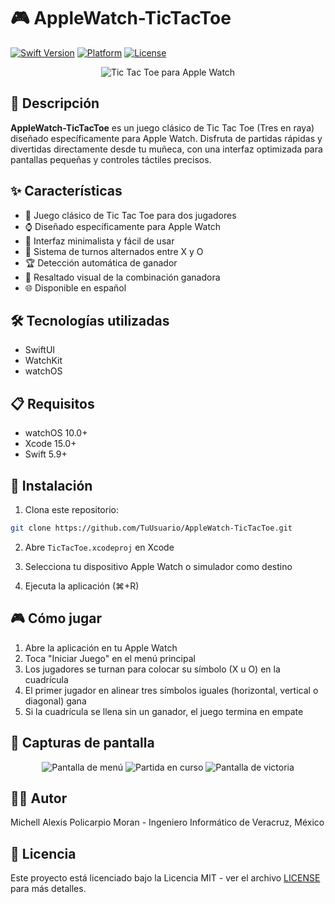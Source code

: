 # 🎮 AppleWatch-TicTacToe

[![Swift Version](https://img.shields.io/badge/Swift-5.9-orange.svg)](https://swift.org/)
[![Platform](https://img.shields.io/badge/Platform-watchOS-blue.svg)](https://www.apple.com/watchos/)
[![License](https://img.shields.io/badge/License-MIT-green.svg)](LICENSE)

<p align="center">
  <img src="/api/placeholder/400/250" alt="Tic Tac Toe para Apple Watch" />
</p>

## 📱 Descripción

**AppleWatch-TicTacToe** es un juego clásico de Tic Tac Toe (Tres en raya) diseñado específicamente para Apple Watch. Disfruta de partidas rápidas y divertidas directamente desde tu muñeca, con una interfaz optimizada para pantallas pequeñas y controles táctiles precisos.

## ✨ Características

- 🎲 Juego clásico de Tic Tac Toe para dos jugadores
- ⌚ Diseñado específicamente para Apple Watch
- 🎯 Interfaz minimalista y fácil de usar
- 🔄 Sistema de turnos alternados entre X y O
- 🏆 Detección automática de ganador
- 🎨 Resaltado visual de la combinación ganadora
- 🌐 Disponible en español

## 🛠️ Tecnologías utilizadas

- SwiftUI
- WatchKit
- watchOS

## 📋 Requisitos

- watchOS 10.0+
- Xcode 15.0+
- Swift 5.9+

## 🚀 Instalación

1. Clona este repositorio:
```bash
git clone https://github.com/TuUsuario/AppleWatch-TicTacToe.git
```

2. Abre `TicTacToe.xcodeproj` en Xcode

3. Selecciona tu dispositivo Apple Watch o simulador como destino

4. Ejecuta la aplicación (⌘+R)

## 🎮 Cómo jugar

1. Abre la aplicación en tu Apple Watch
2. Toca "Iniciar Juego" en el menú principal
3. Los jugadores se turnan para colocar su símbolo (X u O) en la cuadrícula
4. El primer jugador en alinear tres símbolos iguales (horizontal, vertical o diagonal) gana
5. Si la cuadrícula se llena sin un ganador, el juego termina en empate

## 📸 Capturas de pantalla

<p align="center">
  <img src="/api/placeholder/180/180" alt="Pantalla de menú" />
  <img src="/api/placeholder/180/180" alt="Partida en curso" />
  <img src="/api/placeholder/180/180" alt="Pantalla de victoria" />
</p>

## 👨‍💻 Autor

Michell Alexis Policarpio Moran - Ingeniero Informático de Veracruz, México

## 📄 Licencia

Este proyecto está licenciado bajo la Licencia MIT - ver el archivo [LICENSE](LICENSE) para más detalles.
